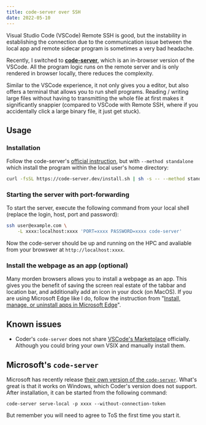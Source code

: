 ```yaml
---
title: code-server over SSH
date: 2022-05-10
---
```


Visual Studio Code (VSCode) Remote SSH is good, but the instability in establishing the connection due to the communication issue between the local app and remote sidecar program is sometimes a very bad headache.

Recently, I switched to **[code-server](https://github.com/coder/code-server)**, which is an in-browser version of the VSCode. All the program logic runs on the remote server and is only rendered in browser locally, there reduces the complexity.

Similar to the VSCode experience, it not only gives you a editor, but also offers a terminal that allows you to run shell programs. Reading / writing large files without having to transmitting the whole file at first makes it significantly snappier (compared to VSCode with Remote SSH, where if you accidentally click a large binary file, it just get stuck).

## Usage

### Installation

Follow the code-server's [official instruction](https://coder.com/docs/code-server/latest/install), but with `--method standalone` which install the program within the local user's home directory:

```bash
curl -fsSL https://code-server.dev/install.sh | sh -s -- --method standalone
```

### Starting the server with port-forwarding

To start the server, execute the following command from your local shell (replace the login, host, port and password):

```bash
ssh user@example.com \
	-L xxxx:localhost:xxxx 'PORT=xxxx PASSWORD=xxxx code-server'
```

Now the code-server should be up and running on the HPC and avaliable from your browswer at `http://localhost:xxxx`.

### Install the webpage as an app (optional)

Many morden browsers allows you to install a webpage as an app. This gives you the benefit of saving the screen real estate of the tabbar and location bar, and additionally add an icon in your dock (on MacOS). If you are using Microsoft Edge like I do, follow the instruction from "[Install, manage, or uninstall apps in Microsoft Edge](https://support.microsoft.com/en-us/topic/install-manage-or-uninstall-apps-in-microsoft-edge-0c156575-a94a-45e4-a54f-3a84846f6113)".

## Known issues

- Coder's `code-server` does not share [VSCode's Marketplace](https://coder.com/docs/code-server/latest/FAQ#why-cant-code-server-use-microsofts-extension-marketplace) officially. Although you could bring your own VSIX and manually install them.

## Microsoft's `code-server`

Microsoft has recently release [their own version of the `code-server`](https://code.visualstudio.com/docs/remote/vscode-server). What's great is that it works on Windows, which Coder's version does not support. After installation, it can be started from the following command:

```
code-server serve-local -p xxxx --without-connection-token
```

But remember you will need to agree to ToS the first time you start it.
